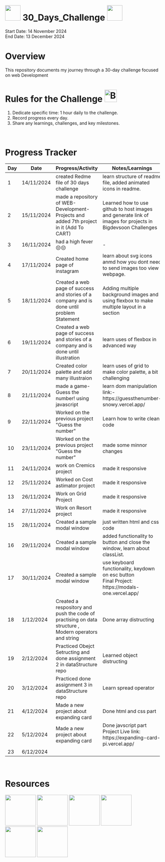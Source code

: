 # <img src="https://user-images.githubusercontent.com/74038190/213844263-a8897a51-32f4-4b3b-b5c2-e1528b89f6f3.png" width="50px" /> 30_Days_Challenge <img src="https://user-images.githubusercontent.com/74038190/213844263-a8897a51-32f4-4b3b-b5c2-e1528b89f6f3.png" width="50px" />

Start Date: 14 November 2024
<br>
End Date: 13 December 2024
<br>

# Overview
This repository documents my journey through a 30-day challenge focused on web Development
<br>

# Rules for the Challenge <img src="https://user-images.githubusercontent.com/74038190/216122069-5b8169d7-1d8e-4a13-b245-a8e4176c99f8.png" alt="Bullseye" width="40" />
1. Dedicate specific time: 1 hour daily to the challenge.
2. Record progress every day.
3. Share any learnings, challenges, and key milestones.
<br>

# Progress Tracker

<table>
  <thead>
    <tr>
      <th>Day</th>
      <th>Date</th>
      <th>Progress/Activity</th>
      <th>Notes/Learnings</th>
    </tr>
  </thead>
  <tbody>
    <tr>
      <td>1</td>
      <td>14/11/2024</td>
      <td>created Redme file of 30 days challenge</td>
      <td>learn structure of readme file, added animated icons in readme.</td>
    </tr>
    <tr>
      <td>2</td>
      <td>15/11/2024</td>
      <td>made a repository of WEB-Development-Projects and added 7th project in it (Add To CART)</td>
      <td>Learned how to use github to host images and generate link of images for projects in Bigdevsoon Challenges</td>
    </tr>
    <tr>
      <td>3</td>
      <td>16/11/2024</td>
      <td>had a high fever 😔😔</td>
      <td>-</td>
    </tr>
    <tr>
      <td>4</td>
      <td>17/11/2024</td>
      <td>Created home page of instagram</td>
      <td>learn about svg icons anmd how you dont need to send images too view webpage.</td>
    </tr>
    <tr>
      <td>5</td>
      <td>18/11/2024</td>
      <td>Created a web page of success and stories of a company and is done until problem Statement</td>
      <td>Adding multiple background images and using flexbox to make multiple layout in a section</td>
    </tr>
    <tr>
      <td>6</td>
      <td>19/11/2024</td>
      <td>Created a web page of success and stories of a company and is done until illustration</td>
      <td>learn uses of flexbox in advanced way</td>
    </tr>
     <tr>
      <td>7</td>
      <td>20/11/2024</td>
      <td>Created color palette and add many illustraion </td>
      <td>learn uses of grid to make color palette, a bit challenging</td>
    </tr>
     <tr>
      <td>8</td>
      <td>21/11/2024</td>
      <td>made a game- Guess the number! using javascript </td>
      <td>learn dom manipulation 
        <br>link:- https://guessthenumber-snowy.vercel.app/
      </td>
    </tr>
     <tr>
      <td>9</td>
      <td>22/11/2024</td>
      <td>Worked on the previous project "Guess the number"</td>
      <td>Learn how to write clean code</td>
    </tr>
    <tr>
      <td>10</td>
      <td>23/11/2024</td>
      <td>Worked on the previous project "Guess the number"</td>
      <td>made some minnor changes</td>
    </tr>
    <tr>
      <td>11</td>
      <td>24/11/2024</td>
      <td>work on Cremics project</td>
      <td>made it responsive</td>
    </tr>
    <tr>
      <td>12</td>
      <td>25/11/2024</td>
      <td>Worked on Cost astimator project</td>
      <td>made it responsive</td>
    </tr>
    <tr>
      <td>13</td>
      <td>26/11/2024</td>
      <td>Work on Grid Project</td>
      <td>made it responsive</td>
    </tr>
    <tr>
      <td>14</td>
      <td>27/11/2024</td>
      <td>Work on Resort project</td>
      <td>made it responsive</td>
    </tr>
    <tr>
      <td>15</td>
      <td>28/11/2024</td>
      <td>Created a sample modal window</td>
      <td>just written html and css code</td>
    </tr>
    <tr>
      <td>16</td>
      <td>29/11/2024</td>
      <td>Created a sample modal window</td>
      <td>added functionality to button and close the window, learn about classList.</td>
    </tr>
    <tr>
      <td>17</td>
      <td>30/11/2024</td>
      <td>Created a sample modal window</td>
      <td>use keyboard functionality, keydown on esc button
      <br> Final Project: https://modals-one.vercel.app/</td>
    </tr>
     <tr>
      <td>18</td>
      <td>1/12/2024</td>
      <td>Created a respository and push the code of practising on data structure , Modern operators and string</td>
      <td>Done array distructing</td>
    </tr>
    <tr>
      <td>19</td>
      <td>2/12/2024</td>
      <td>Practiced Obejct Setructing and done assignment 2 in dataStructure repo</td>
      <td>Learned object distructing</td>
    </tr>
    <tr>
      <td>20</td>
      <td>3/12/2024</td>
      <td>Practiced done assignment 3 in dataStructure repo</td>
      <td>Learn spread operator</td>
    </tr>
    <tr>
      <td>21</td>
      <td>4/12/2024</td>
      <td>Made a new project about expanding card</td>
      <td>Done html and css part</td>
    </tr>
    <tr>
      <td>22</td>
      <td>5/12/2024</td>
      <td>Made a new project about expanding card</td>
      <td>Done javscript part
      <br>Project Live link: https://expanding-card-pi.vercel.app/</td>
    </tr>
     <tr>
      <td>23</td>
      <td>6/12/2024</td>
      <td></td>
      <td></td>
    </tr>
  </tbody>
</table>

<br>

# Resources

<p>
<img src="https://user-images.githubusercontent.com/74038190/212257468-1e9a91f1-b626-4baa-b15d-5c385dfa7ed2.gif" width="100">
<img src="https://user-images.githubusercontent.com/74038190/212257465-7ce8d493-cac5-494e-982a-5a9deb852c4b.gif" width="100">
<img src="https://user-images.githubusercontent.com/74038190/212281775-b468df30-4edc-4bf8-a4ee-f52e1aaddc86.gif" width="100">
<img src="https://github.com/Anmol-Baranwal/Cool-GIFs-For-GitHub/assets/74038190/29fd6286-4e7b-4d6c-818f-c4765d5e39a9" width="100">
<img src="https://github.com/Anmol-Baranwal/Cool-GIFs-For-GitHub/assets/74038190/67f477ed-6624-42da-99f0-1a7b1a16eecb" width="100">
<img src="https://user-images.githubusercontent.com/74038190/212257454-16e3712e-945a-4ca2-b238-408ad0bf87e6.gif" width="100"></p>




